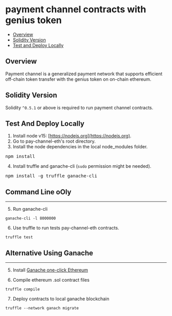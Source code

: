 # payment channel contracts with genius token

* [Overview](#overview)
* [Solidity Version](#solidity-version)
* [Test and Deploy Locally](#test-and-deploy-locally)

## Overview
Payment channel is a generalized payment network that supports efficient off-chain token transfer with the genius token on on-chain ethereum. 

## Solidity Version
Solidity `^0.5.1` or above is required to run payment channel contracts.

## Test And Deploy Locally
1. Install node v15: [https://nodejs.org](https://nodejs.org).
2. Go to pay-channel-eth's root directory. 
3. Install the node dependencies in the local node_modules folder. 
<pre>
npm install
</pre> 
4. Install truffle and ganache-cli (`sudo` permission might be needed). 
<pre>
npm install -g truffle ganache-cli
</pre>

## Command Line oOly 

---
5. Run ganache-cli
```
ganache-cli -l 8000000
```
6. Use truffle to run tests pay-channel-eth contracts.
```
truffle test
```


## Alternative Using Ganache

---
5. Install [Ganache one-click Ethereum](https://www.trufflesuite.com/ganache)

6. Compile ethereum .sol contract files
```
truffle compile
```

7. Deploy contracts to local ganache blockchain
```
truffle --network ganach migrate
```


